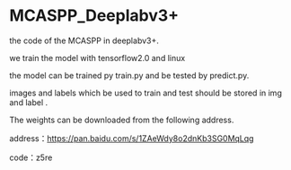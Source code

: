 # MCASPP_Deeplabv3+
the code of the MCASPP in deeplabv3+.  

we train the model with tensorflow2.0 and linux   

the model can be trained py train.py and be tested by predict.py.   

images and labels which be used to train and test should be stored in img and label .   

The weights can be downloaded from the following address.   

address：https://pan.baidu.com/s/1ZAeWdy8o2dnKb3SG0MqLqg    

code：z5re
